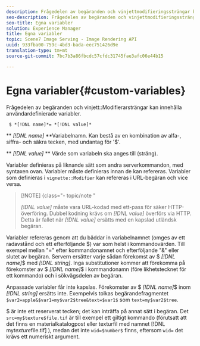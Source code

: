 ```yaml
---
description: Frågedelen av begäranden och vinjettmodifieringssträngar kan innehålla användardefinierade variabler.
seo-description: Frågedelen av begäranden och vinjettmodifieringssträngar kan innehålla användardefinierade variabler.
seo-title: Egna variabler
solution: Experience Manager
title: Egna variabler
topic: Scene7 Image Serving - Image Rendering API
uuid: 933fba00-759c-4bd3-bada-eec751426d9e
translation-type: tm+mt
source-git-commit: 7bc7b3a86fbcdc57cfdc31745fae3afc06e44b15

---
```



# Egna variabler{#custom-variables}

Frågedelen av begäranden och vinjett::Modifierarsträngar kan innehålla användardefinierade variabler.

` $ *[!DNL name]*= *[!DNL value]*`

** *[!DNL name]* **Variabelnamn. Kan bestå av en kombination av alfa-, siffra- och säkra tecken, med undantag för &#39;$&#39;.

** *[!DNL value]* ** Värde som variabeln ska anges till (sträng).

Variabler definieras på liknande sätt som andra serverkommandon, med syntaxen ovan. Variabler måste definieras innan de kan refereras. Variabler som definieras i `vignette::Modifier` kan refereras i URL-begäran och vice versa.

>[!NOTE] {class=&quot;- topic/note &quot;
>
>*[!DNL value]* måste vara URL-kodad med ett-pass för säker HTTP-överföring. Dubbel kodning krävs om *[!DNL value]* överförs via HTTP. Detta är fallet när *[!DNL value]* ersätts med en kapslad utländsk begäran.

Variabler refereras genom att du bäddar in variabelnamnet (omges av ett radavstånd och ett efterföljande $) var som helst i kommandovärden. Till exempel mellan &quot;=&quot; efter kommandonamnet och efterföljande &quot;&amp;&quot; eller slutet av begäran. Servern ersätter varje sådan förekomst av $ *[!DNL name]*$ med *[!DNL string]*. Inga substitutioner kommer att förekomma på förekomster av $ *[!DNL name]*$ i kommandonamn (före likhetstecknet för ett kommando) och i sökvägsdelen av begäran.

Anpassade variabler får inte kapslas. Förekomster av $ *[!DNL name]*$ inom *[!DNL string]* ersätts inte. Exempelvis tolkas begärandefragmentet `$var2=apple&$var1=my$var2$tree&text=$var1$` som `text=my$var2$tree`.

$ är inte ett reserverat tecken; det kan inträffa på annat sätt i begäran. Det `src=my$texture$file.tif` är till exempel ett giltigt kommando (förutsatt att det finns en materialkatalogpost eller texturfil med namnet [!DNL my$texture$file.tif] ), medan det inte `wid=$number$` finns, eftersom `wid=` det krävs ett numeriskt argument.

